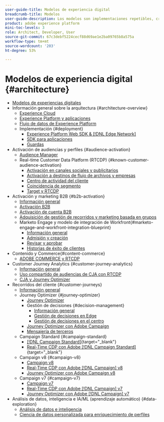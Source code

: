 ```yaml
---
user-guide-title: Modelos de experiencia digital
breadcrumb-title: Modelos
user-guide-description: Los modelos son implementaciones repetibles, creadas para solucionar problemas empresariales existentes y que contienen diagramas de arquitectura, consideraciones técnicas y enlaces a documentación relevante.
product: adobe experience platform
mini-toc-levels: 3
role: Architect, Developer, User
source-git-commit: 67c3debf5224cecf88d69ae1e2ba09765b8a575a
workflow-type: tm+mt
source-wordcount: '203'
ht-degree: 53%

---
```



# Modelos de experiencia digital {#architecture}

+ [Modelos de experiencias digitales](/help/blueprints/overview.md)
+ Información general sobre la arquitectura {#architecture-overview}
   + [Experience Cloud](/help/blueprints/experience-platform/experience-cloud.md)
   + [Experience Platform y aplicaciones](/help/blueprints/experience-platform/platform-applications.md)
   + [Flujo de datos de Experience Platform](/help/blueprints/experience-platform/platform-data-flow.md)
   + Implementación {#deployment}
      + [Experience Platform Web SDK &amp;  [!DNL Edge Network]](/help/blueprints/experience-platform/deployment/websdk.md)
      + [SDK para aplicaciones](/help/blueprints/experience-platform/deployment/appsdk.md)
      + [Guardas](/help/blueprints/experience-platform/deployment/guardrails.md)
+ Activación de audiencias y perfiles {#audience-activation}
   + [Audience Manager](/help/blueprints/audience-activation/AAM.md)
   + Real-time Customer Data Platform (RTCDP) {#known-customer-audience-activation}
      + [Activación en canales sociales y publicitarios](/help/blueprints/audience-activation/advertising-activation.md)
      + [Activación a destinos de flujo de archivos y empresas](/help/blueprints/audience-activation/enterprise-destinations.md)
      + [Centro de actividad del cliente](/help/blueprints/audience-activation/customer-activity.md)
      + [Coincidencia de segmento](/help/blueprints/audience-activation/segment-match.md)
      + [Target y RTCDP](/help/blueprints/audience-activation/RTCDP-Target.md)
+ Activación y marketing B2B {#b2b-activation}
   + [Información general](/help/blueprints/b2b/overview.md)
   + [Activación B2B](/help/blueprints/b2b/b2bactivation.md)
   + [Activación de cuenta B2B](/help/blueprints/b2b/b2b-account-activation.md)
   + [Adquisición de gestión de recorridos y marketing basada en grupos](/help/blueprints/b2b/b2b-buying-group-journeys.md)
   + Marketo Engage y modelo de integración de Workfront{#marketo-engage-and-workfront-integration-blueprint}
      + [Información general](/help/blueprints/b2b/marketo-engage-and-workfront-integration-blueprint/overview.md)
      + [Admisión y creación](/help/blueprints/b2b/marketo-engage-and-workfront-integration-blueprint/intake-and-create.md)
      + [Revisar y aprobar](/help/blueprints/b2b/marketo-engage-and-workfront-integration-blueprint/review-and-approve-blueprint.md)
      + [Historias de éxito de clientes](/help/blueprints/b2b/marketo-engage-and-workfront-integration-blueprint/customer-success-stories.md)
+ Contenido y Commerce{#content-commerce}
   + [ADOBE COMMERCE y RTCDP](/help/blueprints/content-commerce/commerce/commerce-rtcdp.md)
+ Customer Journey Analytics {#customer-journey-analytics}
   + [Información general](/help/blueprints/customer-journey-analytics/overview.md)
   + [Uso compartido de audiencias de CJA con RTCDP](/help/blueprints/customer-journey-analytics/cja-rtcdp.md)
   + [CJA y Journey Optimizer](/help/blueprints/customer-journey-analytics/cja-ajo.md)
+ Recorridos del cliente {#customer-journeys}
   + [Información general](/help/blueprints/customer-journeys/overview.md)
   + Journey Optimizer {#journey-optimizer}
      + [Journey Optimizer](/help/blueprints/customer-journeys/journey-optimizer.md)
      + Gestión de decisiones {#decision-management}
         + [Información general](/help/blueprints/customer-journeys/decision_management/decision-management-overview.md)
         + [Gestión de decisiones en Edge](/help/blueprints/customer-journeys/decision_management/decision-management-edge.md)
         + [Gestión de decisiones en el centro](/help/blueprints/customer-journeys/decision_management/decision-management-hub.md)
      + [Journey Optimizer con Adobe Campaign](/help/blueprints/customer-journeys/ajo-and-campaign.md)
      + [Mensajería de terceros](/help/blueprints/customer-journeys/3rd-party-messaging.md)
   + Campaign Standard {#campaign-standard}
      + [[!DNL Campaign Standard]](https://experienceleague.adobe.com/docs/campaign-standard.html?lang=es){target="_blank"}
      + [Real-Time CDP con Adobe [!DNL Campaign Standard]](https://experienceleague.adobe.com/docs/campaign-standard/using/integrating-with-adobe-cloud/adobe-experience-platform/aep-sources-destinations/get-started-sources-destinations.html?lang=es){target="_blank"}
   + Campaign v8 {#campaign-v8}
      + [Campaign v8](/help/blueprints/customer-journeys/campaign-v8.md)
      + [Real-Time CDP con Adobe [!DNL Campaign] v8](/help/blueprints/customer-journeys/rtcdp-and-campaign-v8.md)
      + [Journey Optimizer con Adobe Campaign v8](/help/blueprints/customer-journeys/ajo-and-campaign-v8.md)
   + Campaign v7 {#campaign-v7}
      + [Campaign v7](/help/blueprints/customer-journeys/campaign-v7.md)
      + [Real-Time CDP con Adobe [!DNL Campaign] v7](/help/blueprints/customer-journeys/rtcdp-and-campaign.md)
      + [Journey Optimizer con Adobe [!DNL Campaign] v7](/help/blueprints/customer-journeys/ajo-and-campaign-v7.md)
+ Análisis de datos, inteligencia e IA/ML (aprendizaje automático) {#data-exploration}
   + [Análisis de datos e inteligencia](/help/blueprints/data-insights/analysis.md)
   + [Ciencia de datos personalizada para enriquecimiento de perfiles](/help/blueprints/data-insights/data-science.md)
